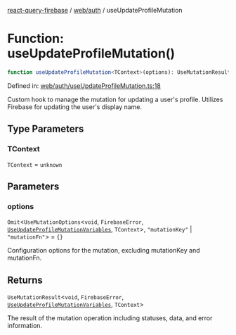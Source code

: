 [react-query-firebase](../../../modules.md) / [web/auth](../index.md) / useUpdateProfileMutation

# Function: useUpdateProfileMutation()

```ts
function useUpdateProfileMutation<TContext>(options): UseMutationResult<void, FirebaseError, UseUpdateProfileMutationVariables, TContext>
```

Defined in: [web/auth/useUpdateProfileMutation.ts:18](https://github.com/vpishuk/react-query-firebase/blob/09a15a5d938c4bdaa4fd86491bcf8ea41c16371f/web/auth/useUpdateProfileMutation.ts#L18)

Custom hook to manage the mutation for updating a user's profile.
Utilizes Firebase for updating the user's display name.

## Type Parameters

### TContext

`TContext` = `unknown`

## Parameters

### options

`Omit`\<`UseMutationOptions`\<`void`, `FirebaseError`, [`UseUpdateProfileMutationVariables`](../type-aliases/UseUpdateProfileMutationVariables.md), `TContext`\>, `"mutationKey"` \| `"mutationFn"`\> = `{}`

Configuration options for the mutation, excluding mutationKey and mutationFn.

## Returns

`UseMutationResult`\<`void`, `FirebaseError`, [`UseUpdateProfileMutationVariables`](../type-aliases/UseUpdateProfileMutationVariables.md), `TContext`\>

The result of the mutation operation including statuses, data, and error information.
